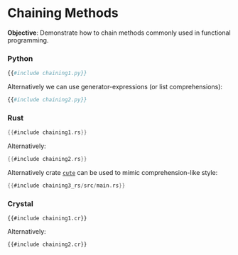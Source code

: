 # Chaining Methods

**Objective**: Demonstrate how to chain methods commonly used in functional programming.

### Python

```python
{{#include chaining1.py}}
```

Alternatively we can use generator-expressions (or list comprehensions):

```python
{{#include chaining2.py}}
```

### Rust

```rust
{{#include chaining1.rs}}
```

Alternatively:

```rust
{{#include chaining2.rs}}
```

Alternatively crate [`cute`](https://docs.rs/cute/latest/cute/) can be used to mimic comprehension-like style:

```rust
{{#include chaining3_rs/src/main.rs}}
```

### Crystal

```crystal
{{#include chaining1.cr}}
```

Alternatively:

```crystal
{{#include chaining2.cr}}
```
